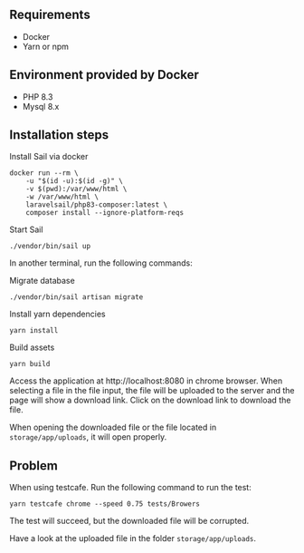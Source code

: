 ## Requirements
- Docker
- Yarn or npm

## Environment provided by Docker

* PHP 8.3
* Mysql 8.x

## Installation steps

Install Sail via docker
```
docker run --rm \
    -u "$(id -u):$(id -g)" \
    -v $(pwd):/var/www/html \
    -w /var/www/html \
    laravelsail/php83-composer:latest \
    composer install --ignore-platform-reqs
```

Start Sail

`./vendor/bin/sail up`

In another terminal, run the following commands:

Migrate database

`./vendor/bin/sail artisan migrate`

Install yarn dependencies

`yarn install`

Build assets

`yarn build`


Access the application at http://localhost:8080 in chrome browser.
When selecting a file in the file input, the file will be uploaded to the server and the page will show a download link.
Click on the download link to download the file.

When opening the downloaded file or the file located in `storage/app/uploads`, it will open properly.

## Problem
When using testcafe. Run the following command to run the test:

`yarn testcafe chrome --speed 0.75 tests/Browers`

The test will succeed, but the downloaded file will be corrupted. 

Have a look at the uploaded file in the folder `storage/app/uploads`.
